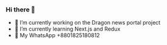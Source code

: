 ### Hi there 👋

- 🔭 I’m currently working on the Dragon news portal project 
- 🌱 I’m currently learning Next.js and Redux
- 💬 My WhatsApp +8801825180812




